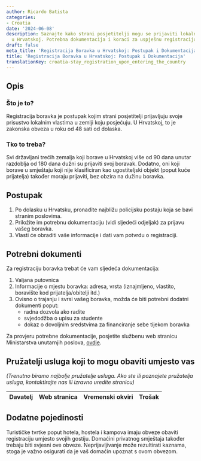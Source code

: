 ```yaml
---
author: Ricardo Batista
categories:
- Croatia
date: '2024-06-08'
description: Saznajte kako strani posjetitelji mogu se prijaviti lokalnim vlastima
  u Hrvatskoj. Potrebna dokumentacija i koraci za uspješnu registraciju boravka.
draft: false
meta_title: 'Registracija Boravka u Hrvatskoj: Postupak i Dokumentacija'
title: 'Registracija Boravka u Hrvatskoj: Postupak i Dokumentacija'
translationKey: croatia-stay_registration_upon_entering_the_country
---
```



## Opis
### Što je to?
Registracija boravka je postupak kojim strani posjetitelji prijavljuju svoje prisustvo lokalnim vlastima u zemlji koju posjećuju. U Hrvatskoj, to je zakonska obveza u roku od 48 sati od dolaska.

### Tko to treba?
Svi državljani trećih zemalja koji borave u Hrvatskoj više od 90 dana unutar razdoblja od 180 dana dužni su prijaviti svoj boravak. Dodatno, oni koji borave u smještaju koji nije klasificiran kao ugostiteljski objekt (poput kuće prijatelja) također moraju prijaviti, bez obzira na dužinu boravka.

## Postupak

1. Po dolasku u Hrvatsku, pronađite najbližu policijsku postaju koja se bavi stranim poslovima.
2. Priložite im potrebnu dokumentaciju (vidi sljedeći odjeljak) za prijavu vašeg boravka.
3. Vlasti će obraditi vaše informacije i dati vam potvrdu o registraciji.

## Potrebni dokumenti

Za registraciju boravka trebat će vam sljedeća dokumentacija:

1. Valjana putovnica
2. Informacije o mjestu boravka: adresa, vrsta (iznajmljeno, vlastito, boravište kod prijatelja/obitelji itd.)
3. Ovisno o trajanju i svrsi vašeg boravka, možda će biti potrebni dodatni dokumenti poput:
   - radna dozvola ako radite
   - svjedodžba o upisu za studente
   - dokaz o dovoljnim sredstvima za financiranje sebe tijekom boravka

Za provjeru potrebne dokumentacije, posjetite službenu web stranicu Ministarstva unutarnjih poslova, [ovdje](https://mup.gov.hr/).

## Pružatelji usluga koji to mogu obaviti umjesto vas

_(Trenutno biramo najbolje pružatelje usluga. Ako ste ili poznajete pružatelja usluga, kontaktirajte nas ili izravno uredite stranicu)_

| Davatelj | Web stranica | Vremenski okviri | Trošak |
| --------------- | --------------- | :-------------: | :-------------: |

## Dodatne pojedinosti

Turističke tvrtke poput hotela, hostela i kampova imaju obveze obaviti registraciju umjesto svojih gostiju. Domaćini privatnog smještaja također trebaju biti svjesni ove obveze. Neprijavljivanje može rezultirati kaznama, stoga je važno osigurati da je vaš domaćin upoznat s ovom obvezom.